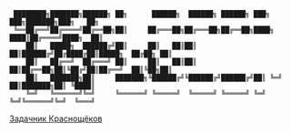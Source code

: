 ```
 ████████╗███████╗██████╗ ██╗      ██████╗  ██████╗ ██████╗ ███╗   ███╗███████╗███╗   ██╗
 ╚══██╔══╝██╔════╝██╔══██╗██║     ██╔═══██╗██╔═══██╗██╔══██╗████╗ ████║██╔════╝████╗  ██║
    ██║   █████╗  ██████╔╝██║     ██║   ██║██║   ██║██████╔╝██╔████╔██║█████╗  ██╔██╗ ██║
    ██║   ██╔══╝  ██╔═══╝ ██║     ██║   ██║██║   ██║██╔══██╗██║╚██╔╝██║██╔══╝  ██║╚██╗██║
    ██║   ███████╗██║     ███████╗╚██████╔╝╚██████╔╝██████╔╝██║ ╚═╝ ██║███████╗██║ ╚████║
    ╚═╝   ╚══════╝╚═╝     ╚══════╝ ╚═════╝  ╚═════╝ ╚═════╝ ╚═╝     ╚═╝╚══════╝╚═╝  ╚═══╝
```
[Задачник Краснощёков](https://drive.google.com/file/d/1yvJBH2S08i0DKk4Hp56HX2r9HZe9NS-A/view?usp=sharing)
